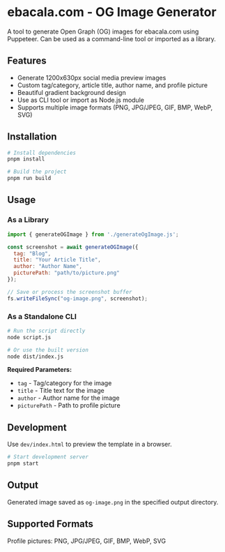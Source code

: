 # ebacala.com - OG Image Generator

A tool to generate Open Graph (OG) images for ebacala.com using Puppeteer. Can be used as a command-line tool or imported as a library.

## Features

- Generate 1200x630px social media preview images
- Custom tag/category, article title, author name, and profile picture
- Beautiful gradient background design
- Use as CLI tool or import as Node.js module
- Supports multiple image formats (PNG, JPG/JPEG, GIF, BMP, WebP, SVG)

## Installation

```bash
# Install dependencies
pnpm install

# Build the project
pnpm run build
```

## Usage

### As a Library

```javascript
import { generateOGImage } from './generateOgImage.js';

const screenshot = await generateOGImage({
  tag: "Blog",
  title: "Your Article Title",
  author: "Author Name", 
  picturePath: "path/to/picture.png"
});

// Save or process the screenshot buffer
fs.writeFileSync("og-image.png", screenshot);
```

### As a Standalone CLI

```bash
# Run the script directly
node script.js

# Or use the built version
node dist/index.js
```

**Required Parameters:**
- `tag` - Tag/category for the image
- `title` - Title text for the image  
- `author` - Author name for the image
- `picturePath` - Path to profile picture

## Development

Use `dev/index.html` to preview the template in a browser.

```bash
# Start development server
pnpm start
```

## Output

Generated image saved as `og-image.png` in the specified output directory.

## Supported Formats

Profile pictures: PNG, JPG/JPEG, GIF, BMP, WebP, SVG
